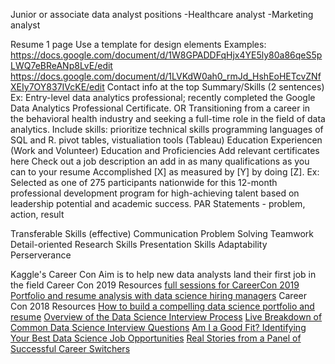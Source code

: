 Junior or associate data analyst positions
-Healthcare analyst
-Marketing analyst

Resume 
	1 page
	Use a template for design elements
			Examples:
				https://docs.google.com/document/d/1W8GPADDFqHjx4YE5ly80a86qeS5pLWQ7eBReANp8LvE/edit
				https://docs.google.com/document/d/1LVKdW0ah0_rmJd_HshEoHETcvZNfXEIy7OY837IVcKE/edit
		Contact info at the top
		Summary/Skills (2 sentences)
			Ex: Entry-level data analytics professional; recently completed the Google Data Analytics Professional Certificate. OR Transitioning from a career in the behavioral health industry and seeking a full-time role in the field of data analytics.
				Include skills: prioritize technical skills
					programming languages of SQL and R.
					pivot tables, vistualiation tools (Tableau)
		Education
		Experiencen (Work and Volunteer)
		Education and Proficiencies
			Add relevant certificates here
	Check out a job description an add in as many qualifications as you can to your resume
		Accomplished [X] as measured by [Y] by doing [Z].
		Ex: Selected as one of 275 participants nationwide for this 12-month professional development program for high-achieving talent based on leadership potential and academic success.
	PAR Statements - problem, action, result

Transferable Skills (effective)
	Communication
	Problem Solving
	Teamwork
	Detail-oriented
	Research Skills
	Presentation Skills
	Adaptability
	Perserverance

Kaggle's Career Con
	Aim is to help new data analysts land their first job in the field
	Career Con 2019 Resources
		[full sessions for CareerCon 2019](https://www.youtube.com/playlist?list=PLqFaTIg4myu-npFrYu6cO7h7AI6bkcOlL "full sessions for CareerCon 2019")
		[Portfolio and resume analysis with data science hiring managers](https://www.youtube.com/watch?v=cBbYhhH399c&list=PLqFaTIg4myu-npFrYu6cO7h7AI6bkcOlL&index=8 "This link takes you to a YouTube video with a panel of hiring managers.")
	Career Con 2018 Resources
		[How to build a compelling data science portfolio and resume](https://www.youtube.com/watch?v=xrhPjE7wHas&list=PLqFaTIg4myu-dNobDHQZPrD2wH27PthCG "This link takes you to a YouTube video on building a resume and portfolio.")
		[Overview of the Data Science Interview Process](https://www.youtube.com/watch?v=X6orAXDIrds&list=PLqFaTIg4myu-dNobDHQZPrD2wH27PthCG&index=5 "This link takes you to a YouTube video describing the interview process.")
		[Live Breakdown of Common Data Science Interview Questions](https://www.youtube.com/watch?v=aXUsrKPTBvY&list=PLqFaTIg4myu-dNobDHQZPrD2wH27PthCG&index=6 "This link takes you to a YouTube video discussing common interview questions.")
		[Am I a Good Fit? Identifying Your Best Data Science Job Opportunities](https://www.youtube.com/watch?v=0W0Zrc-m5r8&list=PLqFaTIg4myu-dNobDHQZPrD2wH27PthCG&index=2 "This link takes you to a YouTube video about finding a job that fits you.")
		[Real Stories from a Panel of Successful Career Switchers](https://www.youtube.com/watch?v=iP0Fxg4oqUQ&list=PLqFaTIg4myu-dNobDHQZPrD2wH27PthCG&index=8 "This link takes you to a YouTube video of a panel discussion with career changers.")

